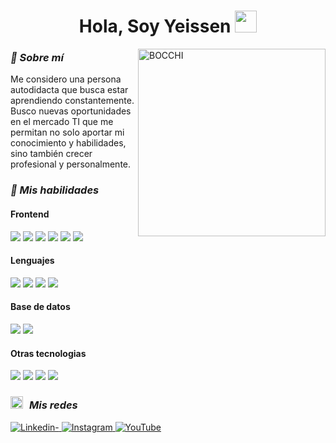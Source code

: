 <h1 align="center"><b>Hola, Soy Yeissen </b><img src="https://media.giphy.com/media/hvRJCLFzcasrR4ia7z/giphy.gif" width="35"></h1>

<!-- IMAGEN A LA DERECHA POR SI QUIERO -->
<!--  <img align="right" width=300px alt="Unicorn" src="https://c.tenor.com/GN73MKBawZYAAAAi/busy-cute.gif" /> -->
<img align="right" width=300px alt="BOCCHI" src="https://c.wallhere.com/photos/d9/3f/BOCCHI_THE_ROCK_Hitori_Bocchi_guitar_forest_vertical_pink_hair-2209797.jpg!d" /> 

***<h3>🚀 Sobre mí</h3>***
Me considero una persona autodidacta que busca estar aprendiendo constantemente. Busco nuevas oportunidades en el mercado TI que me permitan no solo aportar mi conocimiento y habilidades, sino también crecer profesional y personalmente.
 
<!-- **Actualmente trabajando en**: Soporte IT y desarrollo de proyectos personales.   -->

***<h3>🚀 Mis habilidades</h3>***
<h4> Frontend </h4>
<span>
   <img src="https://img.shields.io/badge/html5-%23E34F26.svg?style=for-the-badge&logo=html5&logoColor=white">
   <img src="https://img.shields.io/badge/css3-%231572B6.svg?style=for-the-badge&logo=css3&logoColor=white">
   <img src="https://img.shields.io/badge/react-%2320232a.svg?style=for-the-badge&logo=react&logoColor=%2361DAFB">
   <img src="https://img.shields.io/badge/vite-%23646CFF.svg?style=for-the-badge&logo=vite&logoColor=white">
   <img src="https://img.shields.io/badge/tailwindcss-%2338B2AC.svg?style=for-the-badge&logo=tailwind-css&logoColor=white">
   <img src="https://img.shields.io/badge/figma-%23F24E1E.svg?style=for-the-badge&logo=figma&logoColor=white">
</span>

<h4> Lenguajes </h4>
<span> 
   <img src="https://img.shields.io/badge/javascript-%23323330.svg?style=for-the-badge&logo=javascript&logoColor=%23F7DF1E">
   <img src="https://img.shields.io/badge/node.js-6DA55F?style=for-the-badge&logo=node.js&logoColor=white">
   <img src="https://img.shields.io/badge/java-%23ED8B00.svg?style=for-the-badge&logo=openjdk&logoColor=white">
   <img src="https://img.shields.io/badge/spring-%236DB33F.svg?style=for-the-badge&logo=spring&logoColor=white">
</span>

<h4> Base de datos </h4>
<span> 
  <img src="https://img.shields.io/badge/mysql-4479A1.svg?style=for-the-badge&logo=mysql&logoColor=white">
  <img src="https://img.shields.io/badge/Microsoft%20SQL%20Server-CC2927?style=for-the-badge&logo=microsoft%20sql%20server&logoColor=white">
</span>

<h4> Otras tecnologias </h4>
<span> 
  <img src="https://img.shields.io/badge/github-%23121011.svg?style=for-the-badge&logo=github&logoColor=white">
  <img src="https://img.shields.io/badge/Postman-FF6C37?style=for-the-badge&logo=postman&logoColor=white">
  <img src="https://img.shields.io/badge/vercel-%23000000.svg?style=for-the-badge&logo=vercel&logoColor=white">
  <img src="https://img.shields.io/badge/NPM-%23CB3837.svg?style=for-the-badge&logo=npm&logoColor=white">
</span>

***<h3> <img src="https://media.giphy.com/media/iY8CRBdQXODJSCERIr/giphy.gif" width="20" height="20" style="margin-right: 10px;">Mis redes </h3>***
<a href= "https://www.linkedin.com/in/yeissen-beckam-macalupu-marchan/">
 <img src="https://img.shields.io/badge/linkedin-%230077B5.svg?style=for-the-badge&logo=linkedin&logoColor=white" alt="Linkedin-">
</a>
<a href= "https://www.instagram.com/yeissen.dev?igsh=YnUzZGU1emZlbnhm">
 <img src="https://img.shields.io/badge/Instagram-%23E4405F.svg?style=for-the-badge&logo=Instagram&logoColor=white" alt="Instagram">
</a>
<a href= "">
 <img src="https://img.shields.io/badge/YouTube-%23FF0000.svg?style=for-the-badge&logo=YouTube&logoColor=white" alt="YouTube">
</a>
